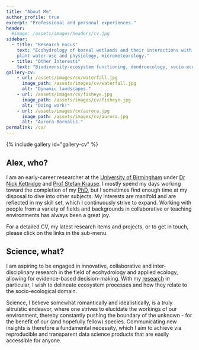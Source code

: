 ```yaml
---
title: "About Me"
author_profile: true
excerpt: "Professional and personal experiences."
header:
  #image: /assets/images/headers/cv.jpg
sidebar:
  - title: "Research Focus"
    text: "Ecohydrology of boreal wetlands and their interactions with forests, <br />
    plant water-use and physiology, micrometeorology."
  - title: "Other Interests"
    text: "Biodiversity-ecosystem functioning, dendroecology, socio-ecological dynamics"
gallery-cv:
    - url: /assets/images/cv/waterfall.jpg
      image_path: /assets/images/cv/waterfall.jpg
      alt: "Dynamic landscapes."
    - url: /assets/images/cv/fisheye.jpg
      image_path: /assets/images/cv/fisheye.jpg
      alt: "Doing work!"  
    - url: /assets/images/cv/aurora.jpg
      image_path: /assets/images/cv/aurora.jpg
      alt: "Aurora Borealis."    
permalink: /cv/
---
```



{% include gallery id="gallery-cv"  %}

## Alex, who?

I am an early-career researcher at the [University of Birmingham](http://www.birmingham.ac.uk) under [Dr Nick Kettridge](http://www.birmingham.ac.uk/staff/profiles/gees/kettridge-nick.aspx) and [Prof Stefan Krause](http://www.birmingham.ac.uk/staff/profiles/gees/krause-stefan.aspx). I mostly spend my days working toward the completion of my [PhD](/research/), but I sometimes find enough time at my disposal to dive into other subjects. My interests are manifold and are reflected in my skill set, which I continuously strive to expand. Working with people from a variety of fields and backgrounds in collaborative or teaching environments has always been a great joy.

For a detailed CV, my latest research items and projects, or to get in touch, please click on the links in the sub-menu.

## Science, what?

I am aspiring to be engaged in innovative, collaborative and inter-disciplinary research in the field of ecohydrology and applied ecology, allowing for evidence-based decision-making. With my [research](/research/) in particular, I wish to delineate ecosystem processes and how they relate to the socio-ecological domain.

Science, I believe somewhat romantically and idealistically, is a truly altruistic endeavor, where one strives to elucidate the workings of our environment, thereby constantly pushing the boundary of the unknown - for the benefit of our (and hopefully fellow) species. Communicating new insights is therefore a fundamental necessity, which I aim to achieve via reproducible and transparent data science products that are easily accessible for anyone.
